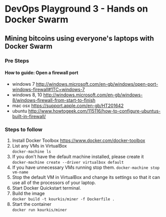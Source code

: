 # DevOps Playground 3 - Hands on Docker Swarm
## Mining bitcoins using everyone's laptops with Docker Swarm

### Pre Steps 

#### How to guide: Open a firewall port

* windows 7
http://windows.microsoft.com/en-gb/windows/open-port-windows-firewall#1TC=windows-7
* windows 8, 10
http://windows.microsoft.com/en-gb/windows-8/windows-firewall-from-start-to-finish
* mac osx
https://support.apple.com/en-gb/HT201642
* ubuntu
http://www.howtogeek.com/115116/how-to-configure-ubuntus-built-in-firewall/


### Steps to follow

1. Install Docker Toolbox
https://www.docker.com/docker-toolbox
2. List any VMs in VirtualBox  
  `docker-machine ls`
3. If you don't have the default machine installed, please create it  
  `docker-machine create --driver virtualbox default`
4. If you have unnecessary VMs running stop them.    `docker-machine stop vm-name`
5. Stop the default VM in VirtualBox and change its settings so that it can use all of the processors of your laptop.
6. Start Docker Quickstart terminal.
7. Build the image  
`docker build -t kourkis/miner -f Dockerfile .`
8. Start the container  
`docker run kourkis/miner`
